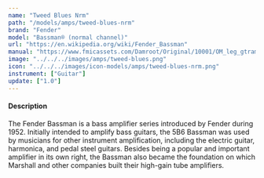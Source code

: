 ```yaml
---
name: "Tweed Blues Nrm"
path: "/models/amps/tweed-blues-nrm"
brand: "Fender"
model: "Bassman® (normal channel)"
url: "https://en.wikipedia.org/wiki/Fender_Bassman"
manual: "https://www.fmicassets.com/Damroot/Original/10001/OM_leg_gtramp_59_Bassman.pdf"
image: "../../../images/amps/tweed-blues.png"
icon: "../../../images/icon-models/amps/tweed-blues-nrm.png"
instrument: ["Guitar"]
update: ["1.0"]
---
```

#### Description
The Fender Bassman is a bass amplifier series introduced by Fender during 1952. Initially intended to amplify bass guitars, the 5B6 Bassman was used by musicians for other instrument amplification, including the electric guitar, harmonica, and pedal steel guitars. Besides being a popular and important amplifier in its own right, the Bassman also became the foundation on which Marshall and other companies built their high-gain tube amplifiers.